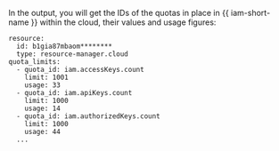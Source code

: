 In the output, you will get the IDs of the quotas in place in {{ iam-short-name }} within the cloud, their values ​and usage figures:

```text
resource:
  id: b1gia87mbaom********
  type: resource-manager.cloud
quota_limits:
  - quota_id: iam.accessKeys.count
    limit: 1001
    usage: 33
  - quota_id: iam.apiKeys.count
    limit: 1000
    usage: 14
  - quota_id: iam.authorizedKeys.count
    limit: 1000
    usage: 44
  ...
```